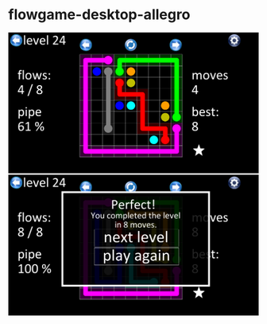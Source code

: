 # flowgame-desktop-allegro
![alt text](https://github.com/gndzram/flowgame-desktop-allegro/blob/master/unnamed0.png?raw=true)
![alt text](https://github.com/gndzram/flowgame-desktop-allegro/blob/master/unnamed1.png?raw=true)
